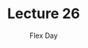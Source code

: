 ---
title: Lecture 26
subtitle: Flex Day
description: In-class consulting time for compliance, actuator modeling and design optimization
lecture: "26"
---